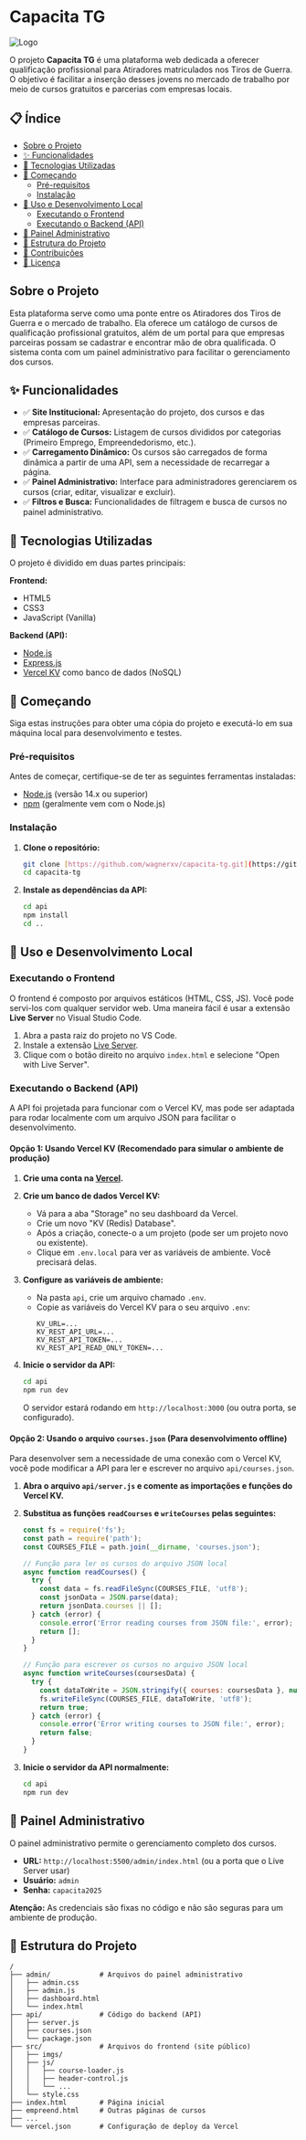 # Capacita TG

![Logo](src/imgs/capacitatg.png)

O projeto **Capacita TG** é uma plataforma web dedicada a oferecer qualificação profissional para Atiradores matriculados nos Tiros de Guerra. O objetivo é facilitar a inserção desses jovens no mercado de trabalho por meio de cursos gratuitos e parcerias com empresas locais.

## 📋 Índice

-   [Sobre o Projeto](#sobre-o-projeto)
-   [✨ Funcionalidades](#-funcionalidades)
-   [🚀 Tecnologias Utilizadas](#-tecnologias-utilizadas)
-   [🏁 Começando](#-começando)
    -   [Pré-requisitos](#pré-requisitos)
    -   [Instalação](#instalação)
-   [🔧 Uso e Desenvolvimento Local](#-uso-e-desenvolvimento-local)
    -   [Executando o Frontend](#executando-o-frontend)
    -   [Executando o Backend (API)](#executando-o-backend-api)
-   [🔑 Painel Administrativo](#-painel-administrativo)
-   [📁 Estrutura do Projeto](#-estrutura-do-projeto)
-   [🤝 Contribuições](#-contribuições)
-   [📄 Licença](#-licença)

## Sobre o Projeto

Esta plataforma serve como uma ponte entre os Atiradores dos Tiros de Guerra e o mercado de trabalho. Ela oferece um catálogo de cursos de qualificação profissional gratuitos, além de um portal para que empresas parceiras possam se cadastrar e encontrar mão de obra qualificada. O sistema conta com um painel administrativo para facilitar o gerenciamento dos cursos.

## ✨ Funcionalidades

-   ✅ **Site Institucional:** Apresentação do projeto, dos cursos e das empresas parceiras.
-   ✅ **Catálogo de Cursos:** Listagem de cursos divididos por categorias (Primeiro Emprego, Empreendedorismo, etc.).
-   ✅ **Carregamento Dinâmico:** Os cursos são carregados de forma dinâmica a partir de uma API, sem a necessidade de recarregar a página.
-   ✅ **Painel Administrativo:** Interface para administradores gerenciarem os cursos (criar, editar, visualizar e excluir).
-   ✅ **Filtros e Busca:** Funcionalidades de filtragem e busca de cursos no painel administrativo.

## 🚀 Tecnologias Utilizadas

O projeto é dividido em duas partes principais:

**Frontend:**

-   HTML5
-   CSS3
-   JavaScript (Vanilla)

**Backend (API):**

-   [Node.js](https://nodejs.org/)
-   [Express.js](https://expressjs.com/pt-br/)
-   [Vercel KV](https://vercel.com/storage/kv) como banco de dados (NoSQL)

## 🏁 Começando

Siga estas instruções para obter uma cópia do projeto e executá-lo em sua máquina local para desenvolvimento e testes.

### Pré-requisitos

Antes de começar, certifique-se de ter as seguintes ferramentas instaladas:

-   [Node.js](https://nodejs.org/) (versão 14.x ou superior)
-   [npm](https://www.npmjs.com/) (geralmente vem com o Node.js)

### Instalação

1.  **Clone o repositório:**
    ```bash
    git clone [https://github.com/wagnerxv/capacita-tg.git](https://github.com/wagnerxv/capacita-tg.git)
    cd capacita-tg
    ```

2.  **Instale as dependências da API:**
    ```bash
    cd api
    npm install
    cd ..
    ```

## 🔧 Uso e Desenvolvimento Local

### Executando o Frontend

O frontend é composto por arquivos estáticos (HTML, CSS, JS). Você pode servi-los com qualquer servidor web. Uma maneira fácil é usar a extensão **Live Server** no Visual Studio Code.

1.  Abra a pasta raiz do projeto no VS Code.
2.  Instale a extensão [Live Server](https://marketplace.visualstudio.com/items?itemName=ritwickdey.LiveServer).
3.  Clique com o botão direito no arquivo `index.html` e selecione "Open with Live Server".

### Executando o Backend (API)

A API foi projetada para funcionar com o Vercel KV, mas pode ser adaptada para rodar localmente com um arquivo JSON para facilitar o desenvolvimento.

#### Opção 1: Usando Vercel KV (Recomendado para simular o ambiente de produção)

1.  **Crie uma conta na [Vercel](https://vercel.com).**

2.  **Crie um banco de dados Vercel KV:**
    -   Vá para a aba "Storage" no seu dashboard da Vercel.
    -   Crie um novo "KV (Redis) Database".
    -   Após a criação, conecte-o a um projeto (pode ser um projeto novo ou existente).
    -   Clique em `.env.local` para ver as variáveis de ambiente. Você precisará delas.

3.  **Configure as variáveis de ambiente:**
    -   Na pasta `api`, crie um arquivo chamado `.env`.
    -   Copie as variáveis do Vercel KV para o seu arquivo `.env`:
        ```
        KV_URL=...
        KV_REST_API_URL=...
        KV_REST_API_TOKEN=...
        KV_REST_API_READ_ONLY_TOKEN=...
        ```

4.  **Inicie o servidor da API:**
    ```bash
    cd api
    npm run dev
    ```
    O servidor estará rodando em `http://localhost:3000` (ou outra porta, se configurado).

#### Opção 2: Usando o arquivo `courses.json` (Para desenvolvimento offline)

Para desenvolver sem a necessidade de uma conexão com o Vercel KV, você pode modificar a API para ler e escrever no arquivo `api/courses.json`.

1.  **Abra o arquivo `api/server.js` e comente as importações e funções do Vercel KV.**

2.  **Substitua as funções `readCourses` e `writeCourses` pelas seguintes:**
    ```javascript
    const fs = require('fs');
    const path = require('path');
    const COURSES_FILE = path.join(__dirname, 'courses.json');

    // Função para ler os cursos do arquivo JSON local
    async function readCourses() {
      try {
        const data = fs.readFileSync(COURSES_FILE, 'utf8');
        const jsonData = JSON.parse(data);
        return jsonData.courses || [];
      } catch (error) {
        console.error('Error reading courses from JSON file:', error);
        return [];
      }
    }

    // Função para escrever os cursos no arquivo JSON local
    async function writeCourses(coursesData) {
      try {
        const dataToWrite = JSON.stringify({ courses: coursesData }, null, 2);
        fs.writeFileSync(COURSES_FILE, dataToWrite, 'utf8');
        return true;
      } catch (error) {
        console.error('Error writing courses to JSON file:', error);
        return false;
      }
    }
    ```

3.  **Inicie o servidor da API normalmente:**
    ```bash
    cd api
    npm run dev
    ```

## 🔑 Painel Administrativo

O painel administrativo permite o gerenciamento completo dos cursos.

-   **URL:** `http://localhost:5500/admin/index.html` (ou a porta que o Live Server usar)
-   **Usuário:** `admin`
-   **Senha:** `capacita2025`

**Atenção:** As credenciais são fixas no código e não são seguras para um ambiente de produção.

## 📁 Estrutura do Projeto

```
/
├── admin/            # Arquivos do painel administrativo
│   ├── admin.css
│   ├── admin.js
│   ├── dashboard.html
│   └── index.html
├── api/              # Código do backend (API)
│   ├── server.js
│   ├── courses.json
│   └── package.json
├── src/              # Arquivos do frontend (site público)
│   ├── imgs/
│   ├── js/
│   │   ├── course-loader.js
│   │   ├── header-control.js
│   │   └── ...
│   └── style.css
├── index.html        # Página inicial
├── empreend.html     # Outras páginas de cursos
├── ...
└── vercel.json       # Configuração de deploy da Vercel
```
